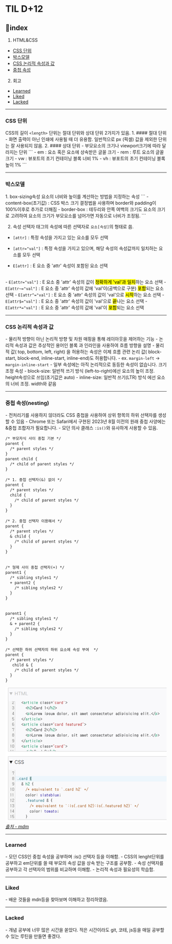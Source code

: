 <style>a{color: inherit;}</style>

# TIL D+12

## 📌index
1. HTML&CSS
  - <a href="#1-1">CSS 단위</a>
  - <a href="#1-2">박스모델</a>
   - <a href="#1-3">CSS 논리적 속성과 값</a>
   - <a href="#1-1">중첩 속성</a>
2.  회고
   - <a href="#2-1">Learned</a>
   - <a href="#2-2">Liked</a>
   - <a href="#2-3">Lacked</a>
  <hr>

  <h3 id="1-1">CSS 단위</h3>
  CSS의 길이 <code>&lt;length&gt;</code> 단위는 절대 단위와 상대 단위 2가지가 있음.
 1.   #### 절대 단위
   - 화면 출력이 아닌 인쇄에 사용될 때 더 유용함. 일반적으로 px (픽셀) 값을 제외한 단위는 잘 사용되지 않음.
 2. #### 상대 단위
  - 부모요소의 크기나 viewport크기에 따라 달라지는 단위
   ``` - em : 요소 혹은 요소에 상속받은 글꼴 크기
  - rem : 루트 요소의 글꼴 크기
  - vw : 뷰포트의 초기 컨테이닝 블록 너비 1%
  - vh : 뷰포트의 초기 컨테이닝 블록 높이 1%
  ```
  


  <hr>

 <h3 id="1-2">박스모델</h3>
  1. box-sizing속성
  요소의 너비와 높이를 계산하는 방법을 지정하는 속성
```
- content-box(초기값) : CSS 박스 크기 결정법을 사용하며 border와 padding이 100%이후로 추가로 더해짐
- border-box : 테두리와 안쪽 여백의 크기도 요소의 크기로 고려하여 요소의 크기가 부모요소를 넘어가면 자동으로 너비가 조정됨.
```

2. 속성 선택자
태그의 속성에 따른 선택자로 <code>요소[속성]</code>의 형태로 씀.
- <code>[attr]</code> : 특정 속성을 가지고 있는 요소를 모두 선택
- <code>[attr="val"]</code> : 특정 속성을 가지고 있으며, 해당 속성의 속성값까지 일치하는 요소를 모두 선택

- <code>E[attr]</code> : E 요소 중 'attr' 속성이 포함된 요소 선택 
<br>
- <code>E[attr="val"]</code> : E 요소 중 'attr' 속성의 값이 <mark>정확하게 'val'과 일치</mark>하는 요소 선택
- <code>E[attr~="val"]</code> : E 요소 중 'attr' 속성의 값에 'val'이(공백으로 구분) <mark>포함</mark>되는 요소 선택
- <code>E[attr^="val"]</code> : E 요소 중 'attr' 속성의 값이 'val'으로 <mark>시작</mark>하는 요소 선택
- <code>E[attr$="val"]</code> : E 요소 중 'attr' 속성의 값이 'val'으로 <mark>끝</mark>나는 요소 선택
- <code>E[attr*="val"]</code> : E 요소 중 'attr' 속성의 값에 'val'이 <mark>포함</mark>되는 요소 선택


  <hr>

 <h3 id="1-3">CSS 논리적 속성과 값</h3>
  - 물리적 방향이 아닌 논리적 방향 및 차원 매핑을 통해 레이아웃을 제어하는 ​​기능
  - 논리적 속성과 값은 추상적인 용어인 블록 과 인라인을 사용하여 흐름 방향을 설명
  - 물리적 값( top, bottom, left, right) 을 허용하는 속성은 이제 흐름 관련 논리 값( block-start, block-end, inline-start, inline-end)도 허용합니다.
  - ex. <code>margin-left</code> -> <code>margin-inline-start</code>
  - 일부 속성에는 아직 논리적으로 동등한 속성이 없습니다.
  크기 조정 속성
  - block-size: 일반적 쓰기 방식 (left-to-right)에선 요소의 높이 조정. height속성으로 쓰임(초기값은 auto) 
  - inline-size: 일반적 쓰기(LTR) 방식 에선 요소의 너비 조정. width와 같음

  <hr>

 <h3 id="1-4">중첩 속성(nesting)</h3>
  - 전처리기를 사용하지 않더라도 CSS 중첩을 사용하여 상위 항목의 하위 선택자를 생성할 수 있음
  - Chrome 또는 Safari에서 구현된 2023년 8월 이전의 원래 중첩 사양에는 &중첩 조합자가 필요합니다.
  - 모던 의사 클래스 <code>:is()</code>와 유사하게 사용할 수 있음.


```
/* 부모자식 사이 중첩 기본 */
parent {
  /* parent styles */
}
parent child {
  /* child of parent styles */
}

/* 1. 중첩 선택자(&) 없이 */
parent {
  /* parent styles */
  child {
    /* child of parent styles */
  }
}

/* 2. 중첩 선택자 이용해서 */
parent {
  /* parent styles */
  & child {
    /* child of parent styles */
  }
}


/* 형제 사이 중첩 선택자(+) */
parent1 {
  /* sibling styles1 */
  + parent2 {
    /* sibling styles2 */
  }
}


parent1 {
  /* sibling styles1 */
  & + parent2 {
    /* sibling styles2 */
  }
}

/* 선택한 하위 선택자의 하위 요소에 속성 부여  */
parent {
  /* parent styles */
   child & {
    /* child of parent styles */
  }
}

```

![alt text](image-2.png)
<cite><abbr title="링크 이동">[출처 - mdm](https://developer.mozilla.org/en-US/play)</abbr></cite>


  <hr>

 <h3 id="2-1">Learned</h3>
  - 모던 CSS인 중첩 속성을 공부하며 :is() 선택자 등을 이해함.
  - CSS의 lenght단위를 공부하고 em단위를 쓸 때 부모의 속성 값을 상속 받는 구조를 공부함.
  - 속성 선택자를 공부하고 각 선택자의 범위를 비교하며 이해함.
  - 논리적 속성과 필요성의 학습함.
  <hr>

 <h3 id="2-2">Liked</h3>
  - 배운 것들을 mdn등을 찾아보며 이해하고 정리하였음.
  <hr>

 <h3 id="2-3">Lacked</h3>
  - 개념 공부에 너무 많은 시간을 쏟았다. 적은 시간이라도 git, 코테, js등을 매일 공부할 수 있는 루틴을 만들면 좋겠다.